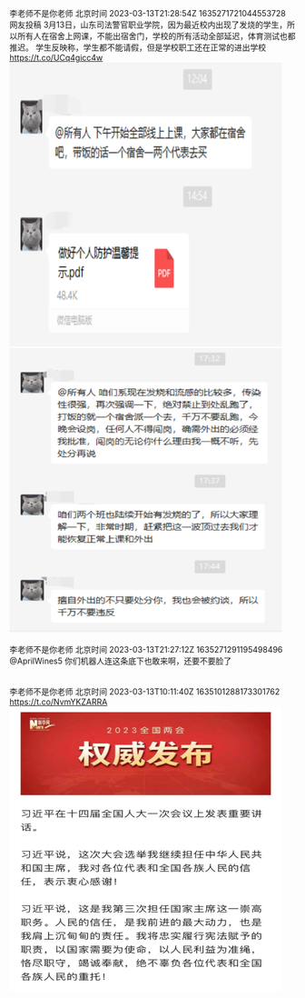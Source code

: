 李老师不是你老师 北京时间 2023-03-13T21:28:54Z 1635271721044553728<br>网友投稿
3月13日，山东司法警官职业学院，因为最近校内出现了发烧的学生，所以所有人在宿舍上网课，不能出宿舍门，学校的所有活动全部延迟，体育测试也都推迟。
学生反映称，学生都不能请假，但是学校职工还在正常的进出学校 https://t.co/UCq4gicc4w<br><img src='/temp/image/2023/w-Month-3/1635271721044553728_0.jpg' width='480' height='500'><img src='/temp/image/2023/w-Month-3/1635271721044553728_1.jpg' width='480' height='500'><br><br>李老师不是你老师 北京时间 2023-03-13T21:27:12Z 1635271291195498496<br>@AprilWines5 你们机器人连这条底下也敢来啊，还要不要脸了<br><br><br>李老师不是你老师 北京时间 2023-03-13T10:11:40Z 1635101288173301762<br>https://t.co/NvmYKZARRA<br><img src='/temp/image/2023/w-Month-3/1635101288173301762_0.jpg' width='480' height='500'><br><br>
